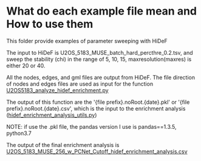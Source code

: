 # What do each example file mean and How to use them 

This folder provide examples of parameter sweeping with HiDeF 

The input to HiDeF is U2OS_5183_MUSE_batch_hard_percthre_0.2.tsv, and sweep the stability (chi) in the range of 5, 10, 15, maxresolution(maxres) is either 20 or 40. 

All the nodes, edges, and gml files are output from HiDeF. The file direction of nodes and edges files are used as input for the function [U2OS5183_analyze_hidef_enrichment.py](../U2OS5183_analyze_hidef_enrichment.py)

The output of this function are the '{file prefix}.noRoot.{date}.pkl' or '{file prefix}.noRoot.{date}.csv', which is the input to the enrichment analysis ([hidef_enrichment_analysis_utils.py](../hidef_enrichment_analysis_utils.py))

NOTE: if use the .pkl file, the pandas version I use is pandas==1.3.5, python3.7

The output of the final enrichment analysis is [U2OS_5183_MUSE_256_w_PCNet_Cutoff_hidef_enrichment_analysis.csv](./U2OS_5183_MUSE_256_w_PCNet_Cutoff_hidef_enrichment_analysis.csv)
